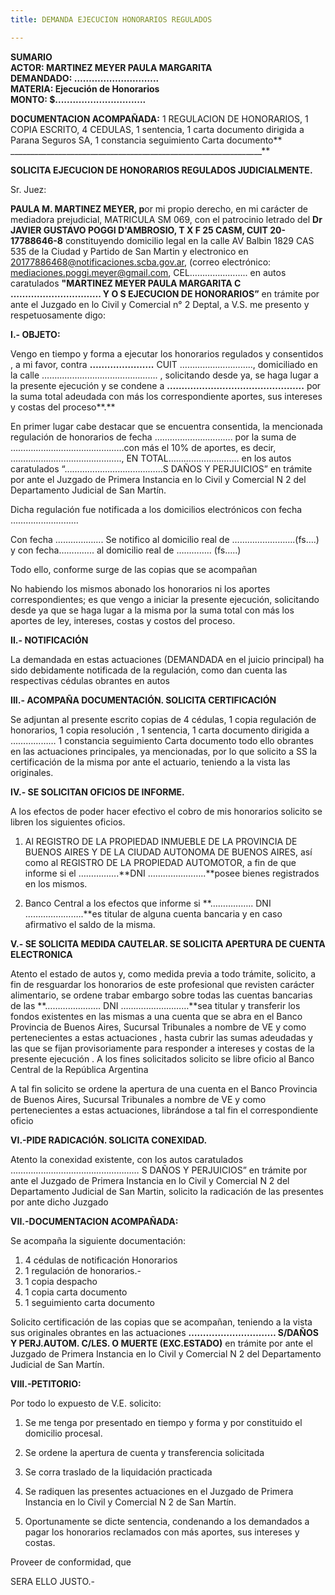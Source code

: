 ```yaml
---
title: DEMANDA EJECUCION HONORARIOS REGULADOS

---
```

**SUMARIO  
ACTOR: MARTINEZ MEYER PAULA MARGARITA  
DEMANDADO: ………………………..  
MATERIA: Ejecución de Honorarios  
MONTO: $...............................**

**DOCUMENTACION ACOMPAÑADA:** 1 REGULACION DE HONORARIOS, 1 COPIA ESCRITO, 4 CEDULAS, 1 sentencia, 1 carta documento dirigida a Parana Seguros SA, 1 constancia seguimiento Carta documento**  
_______________________________________________________________**

**SOLICITA EJECUCION DE HONORARIOS REGULADOS JUDICIALMENTE.**

Sr. Juez:

 **PAULA M. MARTINEZ MEYER, p**or mi propio derecho, en mi carácter de mediadora prejudicial, MATRICULA SM 069, con el patrocinio letrado del **Dr JAVIER GUSTAVO POGGI D'AMBROSIO, T X F 25 CASM, CUIT 20-17788646-8** constituyendo domicilio legal en la calle AV Balbin 1829 CAS 535 de la Ciudad y Partido de San Martin y electronico en 20177886468@notificaciones.scba.gov.ar, (correo electrónico: [mediaciones.poggi.meyer@gmail.com](mailto:mediaciones.poggi.meyer@gmail.com), CEL………………….. en autos caratulados **"MARTINEZ MEYER PAULA MARGARITA C …………………………. Y O S EJECUCION DE HONORARIOS”** en trámite por ante el Juzgado en lo Civil y Comercial n° 2 Deptal, a V.S. me presento y respetuosamente digo:

**I.- OBJETO:**

 Vengo en tiempo y forma a ejecutar los honorarios regulados y consentidos , a mi favor, contra **………………….** CUIT ……………………….., domiciliado en la calle ………………………………………. , solicitando desde ya, se haga lugar a la presente ejecución y se condene a **………………………………………..** por la suma total adeudada con más los correspondiente aportes, sus intereses y costas del proceso**.**

En primer lugar cabe destacar que se encuentra consentida, la mencionada regulación de honorarios de fecha …………………………. por la suma de ………………………………………con más el 10% de aportes, es decir, …………………………………….., EN TOTAL………………………. en los autos caratulados “…………………………………S DAÑOS Y PERJUICIOS” en trámite por ante el Juzgado de Primera Instancia en lo Civil y Comercial N 2 del Departamento Judicial de San Martín.

Dicha regulación fue notificada a los domicilios electrónicos con fecha ………………………

Con fecha ………………. Se notifico al domicilio real de …………………….(fs….) y con fecha………….. al domicilio real de ………….. (fs…..)

Todo ello, conforme surge de las copias que se acompañan

No habiendo los mismos abonado los honorarios ni los aportes correspondientes; es que vengo a iniciar la presente ejecución, solicitando desde ya que se haga lugar a la misma por la suma total con más los aportes de ley, intereses, costas y costos del proceso.

**II.- NOTIFICACIÓN**

 La demandada en estas actuaciones (DEMANDADA en el juicio principal) ha sido debidamente notificada de la regulación, como dan cuenta las respectivas cédulas obrantes en autos

 **III.- ACOMPAÑA DOCUMENTACIÓN. SOLICITA CERTIFICACIÓN**

Se adjuntan al presente escrito copias de 4 cédulas, 1 copia regulación de honorarios, 1 copia resolución , 1 sentencia, 1 carta documento dirigida a ……………… 1 constancia seguimiento Carta documento todo ello obrantes en las actuaciones principales, ya mencionadas, por lo que solicito a SS la certificación de la misma por ante el actuario, teniendo a la vista las originales.

**IV.- SE SOLICITAN OFICIOS DE INFORME.**

A los efectos de poder hacer efectivo el cobro de mis honorarios solicito se libren los siguientes oficios.

1) Al REGISTRO DE LA PROPIEDAD INMUEBLE DE LA PROVINCIA DE BUENOS AIRES Y DE LA CIUDAD AUTONOMA DE BUENOS AIRES, así como al REGISTRO DE LA PROPIEDAD AUTOMOTOR, a fin de que informe si el …………….**DNI …………………..**posee bienes registrados en los mismos.

2) Banco Central a los efectos que informe si **…………….. DNI …………………..**es titular de alguna cuenta bancaria y en caso afirmativo el saldo de la misma.

**V.- SE SOLICITA MEDIDA CAUTELAR. SE SOLICITA APERTURA DE CUENTA ELECTRONICA**

Atento el estado de autos y, como medida previa a todo trámite, solicito, a fin de resguardar los honorarios de este profesional que revisten carácter alimentario, se ordene trabar embargo sobre todas las cuentas bancarias de las **…………………. DNI ………………………**sea titular y transferir los fondos existentes en las mismas a una cuenta que se abra en el Banco Provincia de Buenos Aires, Sucursal Tribunales a nombre de VE y como pertenecientes a estas actuaciones , hasta cubrir las sumas adeudadas y las que se fijan provisoriamente para responder a intereses y costas de la presente ejecución . A los fines solicitados solicito se libre oficio al Banco Central de la República Argentina

A tal fin solicito se ordene la apertura de una cuenta en el Banco Provincia de Buenos Aires, Sucursal Tribunales a nombre de VE y como pertenecientes a estas actuaciones, librándose a tal fin el correspondiente oficio

**VI.-PIDE RADICACIÓN. SOLICITA CONEXIDAD.**

 Atento la conexidad existente, con los autos caratulados …………………………………………… S DAÑOS Y PERJUICIOS” en trámite por ante el Juzgado de Primera Instancia en lo Civil y Comercial N 2 del Departamento Judicial de San Martin, solicito la radicación de las presentes por ante dicho Juzgado

**VII.-DOCUMENTACION ACOMPAÑADA:**

Se acompaña la siguiente documentación:

1. 4 cédulas de notificación Honorarios
2. 1 regulación de honorarios.-
3. 1 copia despacho
4. 1 copia carta documento
5. 1 seguimiento carta documento

Solicito certificación de las copias que se acompañan, teniendo a la vista sus originales obrantes en las actuaciones **………………………… S/DAÑOS Y PERJ.AUTOM. C/LES. O MUERTE (EXC.ESTADO)** en trámite por ante el Juzgado de Primera Instancia en lo Civil y Comercial N 2 del Departamento Judicial de San Martín.

 **VIII.-PETITORIO:**

 Por todo lo expuesto de V.E. solicito:

1) Se me tenga por presentado en tiempo y forma y por constituido el domicilio procesal.

2) Se ordene la apertura de cuenta y transferencia solicitada

3) Se corra traslado de la liquidación practicada

4) Se radiquen las presentes actuaciones en el Juzgado de Primera Instancia en lo Civil y Comercial N 2 de San Martín.

8) Oportunamente se dicte sentencia, condenando a los demandados a pagar los honorarios reclamados con más aportes, sus intereses y costas.

Proveer de conformidad, que

SERA ELLO JUSTO.-